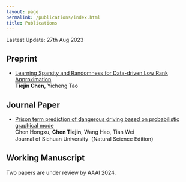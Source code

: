 ```yaml
---
layout: page
permalink: /publications/index.html
title: Publications
---
```


Lastest Update: 27th Aug 2023&nbsp; 

## Preprint
- [Learning Sparsity and Randomness for Data-driven Low Rank Approximation](https://arxiv.org/abs/2212.08186)<br>**Tiejin Chen**, Yicheng Tao<br>

## Journal Paper

- [Prison term prediction of dangerous driving based on probabilistic graphical mode](https://science.scu.edu.cn/jsunature_en/article/abstract/z200575)<br>Chen Hongxu, **Chen Tiejin**, Wang Hao, Tian Wei<br>Journal of Sichuan University（Natural Science Edition）<br>

## Working Manuscript

Two papers are under review by AAAI 2024.

